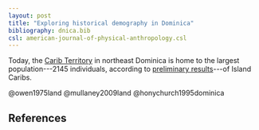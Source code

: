 ```yaml
---
layout: post
title: "Exploring historical demography in Dominica"
bibliography: dnica.bib
csl: american-journal-of-physical-anthropology.csl
---
```



Today, the [Carib Territory](http://en.wikipedia.org/wiki/Carib_Territory) in northeast Dominica is home to the largest population---2145 individuals, according to [preliminary results](http://dominica.gov.dm/images/documents/2011_census_report.pdf)---of Island Caribs.

@owen1975land
@mullaney2009land
@honychurch1995dominica

## References
